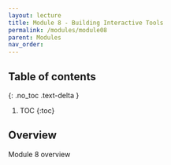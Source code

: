 ```yaml
---
layout: lecture
title: Module 8 - Building Interactive Tools
permalink: /modules/module08
parent: Modules
nav_order: 
---
```


## Table of contents
{: .no_toc .text-delta }

1. TOC
{:toc}

## Overview
Module 8 overview
